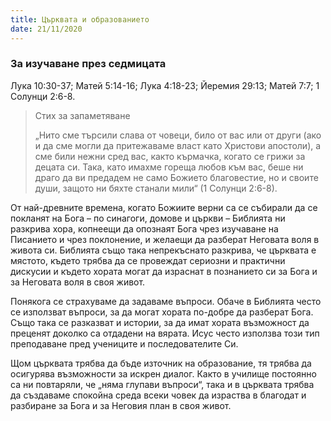 ```yaml
---
title: Църквата и образованието
date: 21/11/2020
---
```


### За изучаване през седмицата
Лука 10:30-37; Матей 5:14-16; Лука 4:18-23; Йеремия 29:13; Матей 7:7; 1 Солунци 2:6-8.

> <p>Стих за запаметяване</p>
> „Нито сме търсили слава от човеци, било от вас или от други (ако и да сме могли да притежаваме власт като Христови апостоли), а сме били нежни сред вас, както кърмачка, когато се грижи за децата си. Така, като имахме гореща любов към вас, беше ни драго да ви предадем не само Божието благовестие, но и своите души, защото ни бяхте станали мили“ (1 Солунци 2:6-8).

От най-древните времена, когато Божиите верни са се събирали да се покланят на Бога – по синагоги, домове и църкви – Библията ни разкрива хора, копнеещи да опознаят Бога чрез изучаване на Писанието и чрез поклонение, и желаещи да разберат Неговата воля в живота си. Библията също така непрекъснато разкрива, че църквата е мястото, където трябва да се провеждат сериозни и практични дискусии и където хората могат да израснат в познанието си за Бога и за Неговата воля в своя живот.

Понякога се страхуваме да задаваме въпроси. Обаче в Библията често се използват въпроси, за да могат хората по-добре да разберат Бога. Също така се разказват и истории, за да имат хората възможност да преценят доколко са отдадени на вярата. Исус често използва този тип преподаване пред учениците и последователите Си.

Щом църквата трябва да бъде източник на образование, тя трябва да осигурява възможности за искрен диалог. Както в училище постоянно са ни повтаряли, че „няма глупави въпроси“, така и в църквата трябва да създаваме спокойна среда всеки човек да израства в благодат и разбиране за Бога и за Неговия план в своя живот.